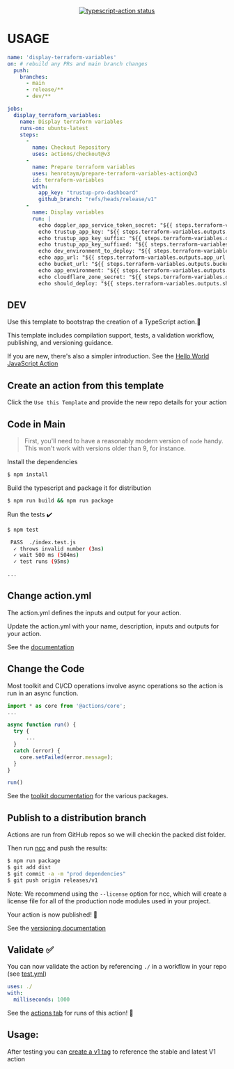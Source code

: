 <p align="center">
  <a href="https://github.com/actions/typescript-action/actions"><img alt="typescript-action status" src="https://github.com/actions/typescript-action/workflows/build-test/badge.svg"></a>
</p>

# USAGE
```yaml
name: 'display-terraform-variables'
on: # rebuild any PRs and main branch changes
  push:
    branches:
      - main
      - release/**
      - dev/**

jobs:
  display_terraform_variables:
    name: Display terraform variables
    runs-on: ubuntu-latest
    steps:
      -
        name: Checkout Repository
        uses: actions/checkout@v3
      -
        name: Prepare terraform variables
        uses: henrotaym/prepare-terraform-variables-action@v3
        id: terraform-variables
        with:
          app_key: "trustup-pro-dashboard"
          github_branch: "refs/heads/release/v1"
      - 
        name: Display variables
        run: |
          echo doppler_app_service_token_secret: "${{ steps.terraform-variables.outputs.doppler_app_service_token_secret }}"
          echo trustup_app_key: "${{ steps.terraform-variables.outputs.trustup_app_key }}"
          echo trustup_app_key_suffix: "${{ steps.terraform-variables.outputs.trustup_app_key_suffix }}"
          echo trustup_app_key_suffixed: "${{ steps.terraform-variables.outputs.trustup_app_key_suffixed }}"
          echo dev_environment_to_deploy: "${{ steps.terraform-variables.outputs.dev_environment_to_deploy }}"
          echo app_url: "${{ steps.terraform-variables.outputs.app_url }}"
          echo bucket_url: "${{ steps.terraform-variables.outputs.bucket_url }}"
          echo app_environment: "${{ steps.terraform-variables.outputs.app_environment }}"
          echo cloudflare_zone_secret: "${{ steps.terraform-variables.outputs.cloudflare_zone_secret }}"
          echo should_deploy: "${{ steps.terraform-variables.outputs.should_deploy }}"
```
## DEV

Use this template to bootstrap the creation of a TypeScript action.:rocket:

This template includes compilation support, tests, a validation workflow, publishing, and versioning guidance.  

If you are new, there's also a simpler introduction.  See the [Hello World JavaScript Action](https://github.com/actions/hello-world-javascript-action)

## Create an action from this template

Click the `Use this Template` and provide the new repo details for your action

## Code in Main

> First, you'll need to have a reasonably modern version of `node` handy. This won't work with versions older than 9, for instance.

Install the dependencies  
```bash
$ npm install
```

Build the typescript and package it for distribution
```bash
$ npm run build && npm run package
```

Run the tests :heavy_check_mark:  
```bash
$ npm test

 PASS  ./index.test.js
  ✓ throws invalid number (3ms)
  ✓ wait 500 ms (504ms)
  ✓ test runs (95ms)

...
```

## Change action.yml

The action.yml defines the inputs and output for your action.

Update the action.yml with your name, description, inputs and outputs for your action.

See the [documentation](https://help.github.com/en/articles/metadata-syntax-for-github-actions)

## Change the Code

Most toolkit and CI/CD operations involve async operations so the action is run in an async function.

```javascript
import * as core from '@actions/core';
...

async function run() {
  try { 
      ...
  } 
  catch (error) {
    core.setFailed(error.message);
  }
}

run()
```

See the [toolkit documentation](https://github.com/actions/toolkit/blob/master/README.md#packages) for the various packages.

## Publish to a distribution branch

Actions are run from GitHub repos so we will checkin the packed dist folder. 

Then run [ncc](https://github.com/zeit/ncc) and push the results:
```bash
$ npm run package
$ git add dist
$ git commit -a -m "prod dependencies"
$ git push origin releases/v1
```

Note: We recommend using the `--license` option for ncc, which will create a license file for all of the production node modules used in your project.

Your action is now published! :rocket: 

See the [versioning documentation](https://github.com/actions/toolkit/blob/master/docs/action-versioning.md)

## Validate ✅

You can now validate the action by referencing `./` in a workflow in your repo (see [test.yml](.github/workflows/test.yml))

```yaml
uses: ./
with:
  milliseconds: 1000
```

See the [actions tab](https://github.com/actions/typescript-action/actions) for runs of this action! :rocket:

## Usage:

After testing you can [create a v1 tag](https://github.com/actions/toolkit/blob/master/docs/action-versioning.md) to reference the stable and latest V1 action
